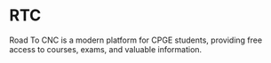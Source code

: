 # RTC
Road To CNC is a modern platform for CPGE students, providing free access to courses, exams, and valuable information.
